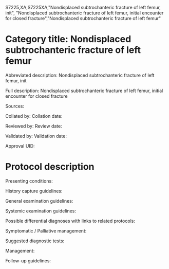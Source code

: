 S7225,XA,S7225XA,"Nondisplaced subtrochanteric fracture of left femur, init", "Nondisplaced subtrochanteric fracture of left femur, initial encounter for closed fracture","Nondisplaced subtrochanteric fracture of left femur"
# Category title: Nondisplaced subtrochanteric fracture of left femur

Abbreviated description: Nondisplaced subtrochanteric fracture of left femur, init

Full description: Nondisplaced subtrochanteric fracture of left femur, initial encounter for closed fracture

Sources:

Collated by:
Collation date:

Reviewed by:
Review date:

Validated by:
Validation date:

Approval UID:

# Protocol description

Presenting conditions:

History capture guidelines:

General examination guidelines:

Systemic examination guidelines:

Possible differential diagnoses with links to related protocols:

Symptomatic / Palliative management:

Suggested diagnostic tests:

Management:

Follow-up guidelines:
